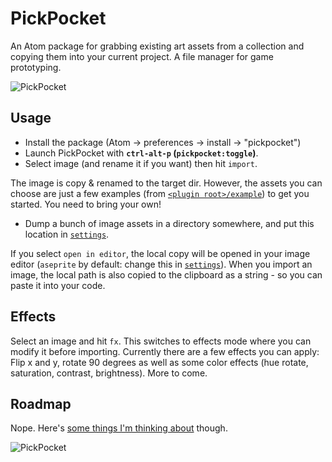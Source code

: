 # PickPocket

An Atom package for grabbing existing art assets from a collection and copying them into your current project. A file manager for game prototyping.

![PickPocket](https://cloud.githubusercontent.com/assets/129330/17072386/ca12ef8e-5035-11e6-8626-19ccd95f3266.gif)

## Usage

* Install the package (Atom -> preferences -> install -> "pickpocket")
* Launch PickPocket with **`ctrl-alt-p` (`pickpocket:toggle`)**.
* Select image (and rename it if you want) then hit `import`.

The image is copy & renamed to the target dir. However, the assets you can choose are just a few examples (from [`<plugin root>/example`](https://github.com/mrspeaker/pickpocket/tree/master/example)) to get you started. You need to bring your own!

* Dump a bunch of image assets in a directory somewhere, and put this location in [`settings`](atom://config/packages/pickpocket).


If you select `open in editor`, the local copy will be opened in your image editor (`aseprite` by default: change this in [`settings`](atom://config/packages/pickpocket)). When you import an image, the local path is also copied to the clipboard as a string - so you can paste it into your code.

## Effects

Select an image and hit `fx`. This switches to effects mode where you can modify it before importing.
Currently there are a few effects you can apply: Flip x and y, rotate 90 degrees as well as some color effects (hue rotate, saturation, contrast, brightness). More to come.

## Roadmap

Nope. Here's [some things I'm thinking about](https://github.com/mrspeaker/pickpocket/issues/3) though.

![PickPocket](https://cloud.githubusercontent.com/assets/129330/17072516/e57a0e00-5036-11e6-9293-493de4d643b1.png)
